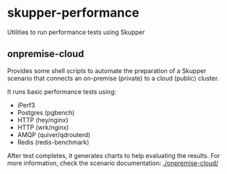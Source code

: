 # skupper-performance
Utilities to run performance tests using Skupper

## onpremise-cloud

Provides some shell scripts to automate the preparation of a Skupper
scenario that connects an on-premise (private) to a cloud (public) cluster.

It runs basic performance tests using:
* iPerf3
* Postgres (pgbench)
* HTTP (hey/nginx)
* HTTP (wrk/nginx)
* AMQP (quiver/qdrouterd)
* Redis (redis-benchmark)

After test completes, it generates charts to help evaluating the results.
For more information, check the scenario documentation: [./onpremise-cloud/](./onpremise-cloud/README.md)
